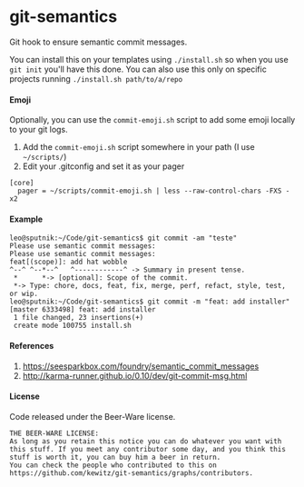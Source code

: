 # git-semantics
Git hook to ensure semantic commit messages.

You can install this on your templates using `./install.sh` so when you use `git init` you'll have this done.
You can also use this only on specific projects running `./install.sh path/to/a/repo`


#### Emoji

Optionally, you can use the `commit-emoji.sh` script to add some emoji locally to your git logs.

1. Add the `commit-emoji.sh` script somewhere in your path (I use `~/scripts/`)
2. Edit your .gitconfig and set it as your pager

```
[core]
  pager = ~/scripts/commit-emoji.sh | less --raw-control-chars -FXS -x2
```


#### Example
```
leo@sputnik:~/Code/git-semantics$ git commit -am "teste"
Please use semantic commit messages:
Please use semantic commit messages:
feat[(scope)]: add hat wobble
^--^ ^--*--^   ^------------^ -> Summary in present tense.
 *      *-> [optional]: Scope of the commit.
 *-> Type: chore, docs, feat, fix, merge, perf, refact, style, test, or wip.
leo@sputnik:~/Code/git-semantics$ git commit -m "feat: add installer"
[master 6333498] feat: add installer
 1 file changed, 23 insertions(+)
 create mode 100755 install.sh
```





#### References

1. https://seesparkbox.com/foundry/semantic_commit_messages
2. http://karma-runner.github.io/0.10/dev/git-commit-msg.html

#### License
Code released under the Beer-Ware license.
```
THE BEER-WARE LICENSE:
As long as you retain this notice you can do whatever you want with this stuff. If you meet any contributor some day, and you think this stuff is worth it, you can buy him a beer in return.
You can check the people who contributed to this on https://github.com/kewitz/git-semantics/graphs/contributors.
```
